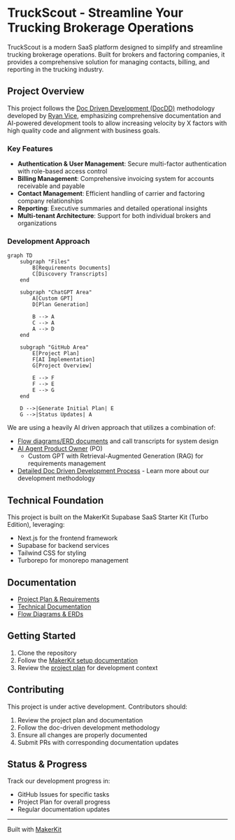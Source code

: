 # TruckScout - Streamline Your Trucking Brokerage Operations

TruckScout is a modern SaaS platform designed to simplify and streamline trucking brokerage operations. Built for brokers and factoring companies, it provides a comprehensive solution for managing contacts, billing, and reporting in the trucking industry.

## Project Overview

This project follows the [Doc Driven Development (DocDD)](https://docdrivendev.com/) methodology developed by [Ryan Vice](https://www.linkedin.com/in/ryanvice/), emphasizing comprehensive documentation and AI-powered development tools to allow increasing velocity by X factors with high quality code and alignment with business goals.

### Key Features

- **Authentication & User Management**: Secure multi-factor authentication with role-based access control
- **Billing Management**: Comprehensive invoicing system for accounts receivable and payable
- **Contact Management**: Efficient handling of carrier and factoring company relationships
- **Reporting**: Executive summaries and detailed operational insights
- **Multi-tenant Architecture**: Support for both individual brokers and organizations

### Development Approach

```mermaid
graph TD
    subgraph "Files"
        B[Requirements Documents]
        C[Discovery Transcripts]
    end

    subgraph "ChatGPT Area"
        A[Custom GPT]
        D[Plan Generation]
        
        B --> A
        C --> A
        A --> D
    end

    subgraph "GitHub Area"
        E[Project Plan]
        F[AI Implementation]
        G[Project Overview]
        
        E --> F
        F --> E
        E --> G
    end

    D -->|Generate Initial Plan| E
    G -->|Status Updates| A
```

We are using a heavily AI driven approach that utilizes a combination of:
- [Flow diagrams/ERD documents](docs/requirements/rag) and call transcripts for system design
- [AI Agent Product Owner](https://chatgpt.com/g/g-67545b7de2088191b29e78715371ac98-truck-scout-product-owner) (PO) 
  - Custom GPT with Retrieval-Augmented Generation (RAG) for requirements management
- [Detailed Doc Driven Development Process](docs/doc-driven-development.md) - Learn more about our development methodology

## Technical Foundation

This project is built on the MakerKit Supabase SaaS Starter Kit (Turbo Edition), leveraging:
- Next.js for the frontend framework
- Supabase for backend services
- Tailwind CSS for styling
- Turborepo for monorepo management

## Documentation

- [Project Plan & Requirements](/docs/requirements/initial_project_plan.md)
- [Technical Documentation](https://makerkit.dev/docs/next-supabase-turbo/introduction)
- [Flow Diagrams & ERDs](/docs/requirements/rag/)

## Getting Started

1. Clone the repository
2. Follow the [MakerKit setup documentation](https://makerkit.dev/docs/next-supabase-turbo/introduction)
3. Review the [project plan](/docs/requirements/initial_project_plan.md) for development context

## Contributing

This project is under active development. Contributors should:
1. Review the project plan and documentation
2. Follow the doc-driven development methodology
3. Ensure all changes are properly documented
4. Submit PRs with corresponding documentation updates

## Status & Progress

Track our development progress in:
- GitHub Issues for specific tasks
- Project Plan for overall progress
- Regular documentation updates

---

Built with [MakerKit](https://makerkit.dev/)
